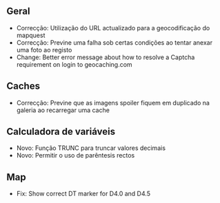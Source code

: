## Geral
- Correcção: Utilização do URL actualizado para a geocodificação do mapquest
- Correcção: Previne uma falha sob certas condições ao tentar anexar uma foto ao registo
- Change: Better error message about how to resolve a Captcha requirement on login to geocaching.com

## Caches
- Correcção: Previne que as imagens spoiler fiquem em duplicado na galeria ao recarregar uma cache

## Calculadora de variáveis
- Novo: Função TRUNC para truncar valores decimais
- Novo: Permitir o uso de parêntesis rectos

## Map
- Fix: Show correct DT marker for D4.0 and D4.5
